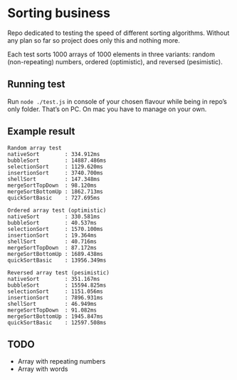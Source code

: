# Sorting business

Repo dedicated to testing the speed of different sorting algorithms. Without any plan so far so project does only this and nothing more.

Each test sorts 1000 arrays of 1000 elements in three variants: random (non-repeating) numbers, ordered (optimistic), and reversed (pesimistic).

## Running test

Run `node ./test.js` in console of your chosen flavour while being in repo’s only folder. That’s on PC. On mac you have to manage on your own.

## Example result

```
Random array test
nativeSort        : 334.912ms
bubbleSort        : 14887.486ms
selectionSort     : 1129.620ms
insertionSort     : 3740.700ms
shellSort         : 147.348ms
mergeSortTopDown  : 98.120ms
mergeSortBottomUp : 1862.713ms
quickSortBasic    : 727.695ms

Ordered array test (optimistic)
nativeSort        : 330.581ms
bubbleSort        : 40.537ms
selectionSort     : 1570.100ms
insertionSort     : 19.364ms
shellSort         : 40.716ms
mergeSortTopDown  : 87.172ms
mergeSortBottomUp : 1689.438ms
quickSortBasic    : 13956.349ms

Reversed array test (pesimistic)
nativeSort        : 351.167ms
bubbleSort        : 15594.825ms
selectionSort     : 1151.056ms
insertionSort     : 7896.931ms
shellSort         : 46.949ms
mergeSortTopDown  : 91.082ms
mergeSortBottomUp : 1945.847ms
quickSortBasic    : 12597.508ms
```

## TODO

* Array with repeating numbers
* Array with words